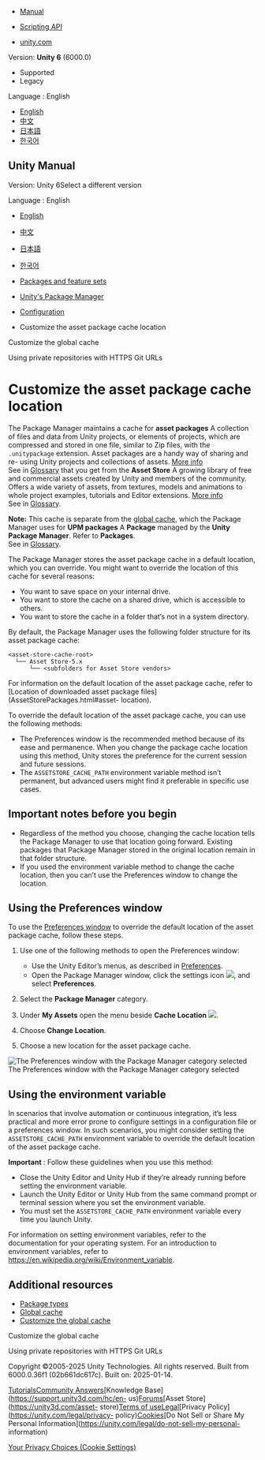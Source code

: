 [](https://docs.unity3d.com)

  * [Manual](../Manual/index.html)
  * [Scripting API](../ScriptReference/index.html)

  * [unity.com](https://unity.com/)

Version: **Unity 6** (6000.0)

  * Supported
  * Legacy

Language : English

  * [English](/Manual/upm-config-cache-as.html)
  * [中文](/cn/current/Manual/upm-config-cache-as.html)
  * [日本語](/ja/current/Manual/upm-config-cache-as.html)
  * [한국어](/kr/current/Manual/upm-config-cache-as.html)

[](https://docs.unity3d.com)

## Unity Manual

Version: Unity 6Select a different version

Language : English

  * [English](/Manual/upm-config-cache-as.html)
  * [中文](/cn/current/Manual/upm-config-cache-as.html)
  * [日本語](/ja/current/Manual/upm-config-cache-as.html)
  * [한국어](/kr/current/Manual/upm-config-cache-as.html)

  * [Packages and feature sets](PackagesList.html)
  * [Unity's Package Manager](Packages.html)
  * [Configuration](upm-config.html)
  * Customize the asset package cache location

[](upm-config-cache.html)

Customize the global cache

[](upm-config-https-git.html)

Using private repositories with HTTPS Git URLs

# Customize the asset package cache location

The Package Manager maintains a cache for **asset packages** A collection of
files and data from Unity projects, or elements of projects, which are
compressed and stored in one file, similar to Zip files, with the
`.unitypackage` extension. Asset packages are a handy way of sharing and re-
using Unity projects and collections of assets. [More
info](AssetPackages.html)  
See in [Glossary](Glossary.html#Assetpackage) that you get from the **Asset
Store** A growing library of free and commercial assets created by Unity and
members of the community. Offers a wide variety of assets, from textures,
models and animations to whole project examples, tutorials and Editor
extensions. [More info](AssetStore.html)  
See in [Glossary](Glossary.html#AssetStore).

**Note:** This cache is separate from the [global cache](upm-cache.html),
which the Package Manager uses for **UPM packages** A **Package** managed by
the **Unity Package Manager**. Refer to **Packages**.  
See in [Glossary](Glossary.html#UPMpackage).

The Package Manager stores the asset package cache in a default location,
which you can override. You might want to override the location of this cache
for several reasons:

  * You want to save space on your internal drive.
  * You want to store the cache on a shared drive, which is accessible to others.
  * You want to store the cache in a folder that’s not in a system directory.

By default, the Package Manager uses the following folder structure for its
asset package cache:

    
    
    <asset-store-cache-root>
      └── Asset Store-5.x
          └── <subfolders for Asset Store vendors>
    

For information on the default location of the asset package cache, refer to
[Location of downloaded asset package files](AssetStorePackages.html#asset-
location).

To override the default location of the asset package cache, you can use the
following methods:

  * The Preferences window is the recommended method because of its ease and permanence. When you change the package cache location using this method, Unity stores the preference for the current session and future sessions.
  * The `ASSETSTORE_CACHE_PATH` environment variable method isn’t permanent, but advanced users might find it preferable in specific use cases.

## Important notes before you begin

  * Regardless of the method you choose, changing the cache location tells the Package Manager to use that location going forward. Existing packages that Package Manager stored in the original location remain in that folder structure.
  * If you used the environment variable method to change the cache location, then you can’t use the Preferences window to change the location.

## Using the Preferences window

To use the [Preferences window](Preferences.html) to override the default
location of the asset package cache, follow these steps.

  1. Use one of the following methods to open the Preferences window: 

     * Use the Unity Editor’s menus, as described in [Preferences](Preferences.html).
     * Open the Package Manager window, click the settings icon ![](../uploads/Main/iconSettings.png), and select **Preferences**.
  2. Select the **Package Manager** category.

  3. Under **My Assets** open the menu beside **Cache Location** ![](../uploads/Main/package-manager-folder.png).

  4. Choose **Change Location**. 

  5. Choose a new location for the asset package cache.

![The Preferences window with the Package Manager category
selected](../uploads/Main/preferences-package-manager.png) The Preferences
window with the Package Manager category selected

## Using the environment variable

In scenarios that involve automation or continuous integration, it’s less
practical and more error prone to configure settings in a configuration file
or a preferences window. In such scenarios, you might consider setting the
`ASSETSTORE_CACHE_PATH` environment variable to override the default location
of the asset package cache.

**Important** : Follow these guidelines when you use this method:

  * Close the Unity Editor and Unity Hub if they’re already running before setting the environment variable.
  * Launch the Unity Editor or Unity Hub from the same command prompt or terminal session where you set the environment variable.
  * You must set the `ASSETSTORE_CACHE_PATH` environment variable every time you launch Unity.

For information on setting environment variables, refer to the documentation
for your operating system. For an introduction to environment variables, refer
to <https://en.wikipedia.org/wiki/Environment_variable>.

## Additional resources

  * [Package types](upm-package-types.html)
  * [Global cache](upm-cache.html)
  * [Customize the global cache](upm-config-cache.html)

[](upm-config-cache.html)

Customize the global cache

[](upm-config-https-git.html)

Using private repositories with HTTPS Git URLs

Copyright ©2005-2025 Unity Technologies. All rights reserved. Built from
6000.0.36f1 (02b661dc617c). Built on: 2025-01-14.

[Tutorials](https://learn.unity.com/)[Community
Answers](https://answers.unity3d.com)[Knowledge
Base](https://support.unity3d.com/hc/en-
us)[Forums](https://forum.unity3d.com)[Asset Store](https://unity3d.com/asset-
store)[Terms of
use](https://docs.unity3d.com/Manual/TermsOfUse.html)[Legal](https://unity.com/legal)[Privacy
Policy](https://unity.com/legal/privacy-
policy)[Cookies](https://unity.com/legal/cookie-policy)[Do Not Sell or Share
My Personal Information](https://unity.com/legal/do-not-sell-my-personal-
information)

[Your Privacy Choices (Cookie Settings)](javascript:void\(0\);)

